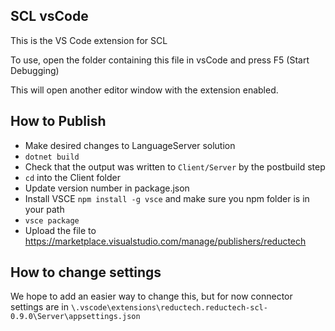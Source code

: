 ## SCL vsCode

This is the VS Code extension for SCL

To use, open the folder containing this file in vsCode and press F5 (Start Debugging)

This will open another editor window with the extension enabled.

## How to Publish

- Make desired changes to LanguageServer solution
- `dotnet build`
- Check that the output was written to `Client/Server` by the postbuild step
- `cd` into the Client folder
- Update version number in package.json
- Install VSCE `npm install -g vsce` and make sure you npm folder is in your path
- `vsce package`
- Upload the file to https://marketplace.visualstudio.com/manage/publishers/reductech


## How to change settings

We hope to add an easier way to change this, but for now connector settings are in `\.vscode\extensions\reductech.reductech-scl-0.9.0\Server\appsettings.json`
